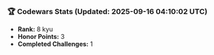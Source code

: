 ### 🏆 Codewars Stats (Updated: 2025-09-16 04:10:02 UTC)

- **Rank:** 8 kyu
- **Honor Points:** 3
- **Completed Challenges:** 1
